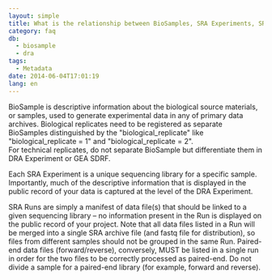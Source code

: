 ```yaml
---
layout: simple
title: What is the relationship between BioSamples, SRA Experiments, SRA Runs, and my data files?
category: faq
db:
  - biosample
  - dra
tags: 
  - Metadata
date: 2014-06-04T17:01:19
lang: en
---
```



BioSample is descriptive information about the biological source
materials, or samples, used to generate experimental data in any of
primary data archives. Biological replicates need to be
registered as separate BioSamples distinguished by the "biological_replicate" like "biological_replicate = 1" and "biological_replicate = 2".  
For technical replicates, do not separate BioSample but differentiate them in DRA Experiment or GEA SDRF.

Each SRA Experiment is a unique sequencing library for a specific
sample. Importantly, much of the descriptive information that is
displayed in the public record of your data is captured at the level of
the DRA Experiment.

SRA Runs are simply a manifest of data file(s) that should be linked to
a given sequencing library – no information present in the Run is
displayed on the public record of your project. Note that all data files
listed in a Run will be merged into a single SRA archive file (and fastq
file for distribution), so files from different samples should not be
grouped in the same Run. Paired-end data files (forward/reverse),
conversely, MUST be listed in a single run in order for the two files to
be correctly processed as paired-end. Do not divide a sample for a
paired-end library (for example, forward and reverse).